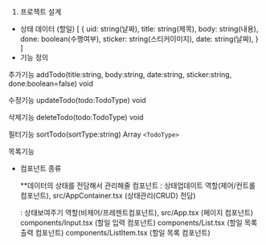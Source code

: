1. 프로젝트 설계

- 상태 데이터 (할일)
  [
  {
  uid: string(날짜),
  title: string(제목),
  body: string(내용),
  done: boolean(수행여부),
  sticker: string(스티커이미지),
  date: string(날짜),
  }
  ]
- 기능 정의

추가기능
addTodo(title:string, body:string, date:string, sticker:string, done:boolean=false) void

수정기능
updateTodo(todo:TodoType) void

삭제기능
deleteTodo(todo:TodoType) void

필터기능
sortTodo(sortType:string) Array `<TodoType>`

목록기능

- 컴포넌트 종류

  **데이터의 상태를 전담해서 관리해줄 컴포넌트
  : 상태업데이트 역할(제어/컨트롤컴포넌트),
  src/AppContainer.tsx (상태관리(CRUD) 전담)

  : 상태보여주기 역할(비제어/프레젠트컴포넌트),
  src/App.tsx (페이지 컴포넌트)
  components/Input.tsx (할일 입력 컴포넌트)
  components/List.tsx (할일 목록 출력 컴포넌트)
  components/ListItem.tsx (할일 목록 컴포넌트)
